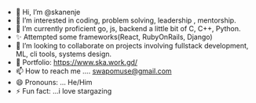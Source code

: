 - 👋 Hi, I’m @skanenje
- 👀 I’m interested in coding, problem solving, leadership , mentorship.
- 🌱 I’m currently proficient go, js, backend a little bit of C, C++, Python.
- ✨ Attempted some frameworks(React, RubyOnRails, Django)
- 💞️ I’m looking to collaborate on projects involving fullstack development, ML, cli tools, systems design.
- 💼 Portfolio: https://www.ska.work.gd/
- 📫 How to reach me .... swapomuse@gmail.com
- 😄 Pronouns: ... He/Him
- ⚡ Fun fact: ...i love stargazing

<!---
skanenje/skanenje is a ✨ special ✨ repository because its `README.md` (this file) appears on your GitHub profile.
You can click the Preview link to take a look at your changes.


